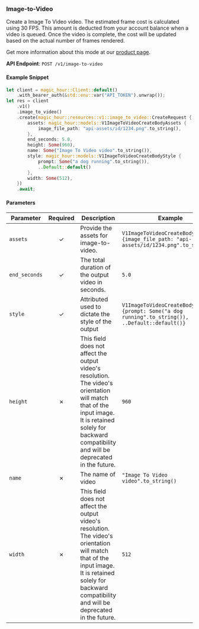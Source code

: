 
### Image-to-Video <a name="create"></a>

Create a Image To Video video. The estimated frame cost is calculated using 30 FPS. This amount is deducted from your account balance when a video is queued. Once the video is complete, the cost will be updated based on the actual number of frames rendered.
  
Get more information about this mode at our [product page](/products/image-to-video).
  

**API Endpoint**: `POST /v1/image-to-video`

#### Example Snippet

```rust
let client = magic_hour::Client::default()
    .with_bearer_auth(&std::env::var("API_TOKEN").unwrap());
let res = client
    .v1()
    .image_to_video()
    .create(magic_hour::resources::v1::image_to_video::CreateRequest {
        assets: magic_hour::models::V1ImageToVideoCreateBodyAssets {
            image_file_path: "api-assets/id/1234.png".to_string(),
        },
        end_seconds: 5.0,
        height: Some(960),
        name: Some("Image To Video video".to_string()),
        style: magic_hour::models::V1ImageToVideoCreateBodyStyle {
            prompt: Some("a dog running".to_string()),
            ..Default::default()
        },
        width: Some(512),
    })
    .await;
```

#### Parameters

| Parameter | Required | Description | Example |
|-----------|:--------:|-------------|--------|
| `assets` | ✓ | Provide the assets for image-to-video. | `V1ImageToVideoCreateBodyAssets {image_file_path: "api-assets/id/1234.png".to_string()}` |
| `end_seconds` | ✓ | The total duration of the output video in seconds. | `5.0` |
| `style` | ✓ | Attributed used to dictate the style of the output | `V1ImageToVideoCreateBodyStyle {prompt: Some("a dog running".to_string()), ..Default::default()}` |
| `height` | ✗ | This field does not affect the output video's resolution. The video's orientation will match that of the input image.  It is retained solely for backward compatibility and will be deprecated in the future. | `960` |
| `name` | ✗ | The name of video | `"Image To Video video".to_string()` |
| `width` | ✗ | This field does not affect the output video's resolution. The video's orientation will match that of the input image.  It is retained solely for backward compatibility and will be deprecated in the future. | `512` |

